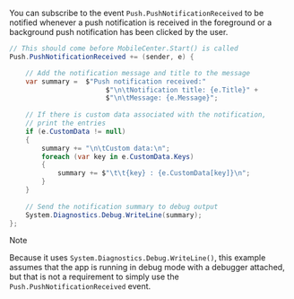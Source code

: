 You can subscribe to the event `Push.PushNotificationReceived` to be notified whenever a push notification is received in the foreground or a background push notification has been clicked by the user.

```csharp
// This should come before MobileCenter.Start() is called
Push.PushNotificationReceived += (sender, e) {

    // Add the notification message and title to the message
    var summary =  $"Push notification received:"
                        $"\n\tNotification title: {e.Title}" +
                        $"\n\tMessage: {e.Message}";
                        
    // If there is custom data associated with the notification,
    // print the entries
    if (e.CustomData != null)
    {
        summary += "\n\tCustom data:\n";
        foreach (var key in e.CustomData.Keys)
        {
            summary += $"\t\t{key} : {e.CustomData[key]}\n";
        }
    }
    
    // Send the notification summary to debug output
    System.Diagnostics.Debug.WriteLine(summary);
};
```

>[!NOTE]
>Because it uses `System.Diagnostics.Debug.WriteLine()`, this example assumes that the app is running in debug mode with a debugger attached, but that is not a requirement to simply use the `Push.PushNotificationReceived` event.
